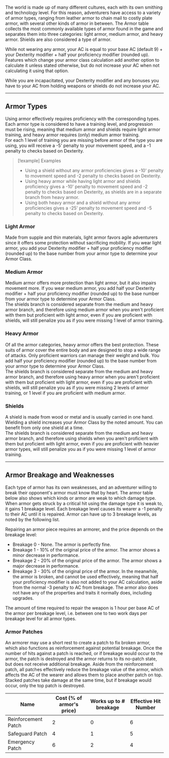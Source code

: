 The world is made up of many different cultures, each with its own smithing and technology level. For this reason, adventurers have access to a variety of armor types, ranging from leather armor to chain mail to costly plate armor, with several other kinds of armor in between. The Armor table collects the most commonly available types of armor found in the game and separates them into three categories: light armor, medium armor, and heavy armor. Shields are also considered a type of armor.
 
While not wearing any armor, your AC is equal to your base AC (default 9) + your Dexterity modifier + half your proficiency modifier (rounded up).  
Features which change your armor class calculation add another option to calculate it unless stated otherwise, but do not increase your AC when not calculating it using that option.
 
While you are incapacitated, your Dexterity modifier and any bonuses you have to your AC from holding weapons or shields do not increase your AC.
 - - -
## Armor Types
 
Using armor effectively requires proficiency with the corresponding types. Each armor type is considered to have a training level, and progression must be rising, meaning that medium armor and shields require light armor training, and heavy armor requires (only) medium armor training.  
For each 1 level of training you are missing before armor of the type you are using, you will receive a -5' penalty to your movement speed, and a -1 penalty to checks based on Dexterity.  

>[!example] Examples
>- Using a shield without any armor proficiencies gives a -10' penalty to movement speed and -2 penalty to checks based on Dexterity.
>- Using heavy armor while having light armor and shields proficiency gives a -10' penalty to movement speed and -2 penalty to checks based on Dexterity, as shields are in a separate branch from heavy armor.
>- Using both heavy armor and a shield without any armor proficiencies gives a -25' penalty to movement speed and -5 penalty to checks based on Dexterity.
 
### Light Armor
 
Made from supple and thin materials, light armor favors agile adventurers since it offers some protection without sacrificing mobility. If you wear light armor, you add your Dexterity modifier + half your proficiency modifier (rounded up) to the base number from your armor type to determine your Armor Class.
 
### Medium Armor
 
Medium armor offers more protection than light armor, but it also impairs movement more. If you wear medium armor, you add half your Dexterity modifier + half your proficiency modifier (rounded up) to the base number from your armor type to determine your Armor Class.  
The shields branch is considered separate from the medium and heavy armor branch, and therefore using medium armor when you aren't proficient with them but proficient with light armor, even if you are proficient with shields, will still penalize you as if you were missing 1 level of armor training.
 
### Heavy Armor
 
Of all the armor categories, heavy armor offers the best protection. These suits of armor cover the entire body and are designed to stop a wide range of attacks. Only proficient warriors can manage their weight and bulk. You add half your proficiency modifier (rounded up) to the base number from your armor type to determine your Armor Class.  
The shields branch is considered separate from the medium and heavy armor branch, and therefore using heavy armor when you aren't proficient with them but proficient with light armor, even if you are proficient with shields, will still penalize you as if you were missing 2 levels of armor training, or 1 level if you are proficient with medium armor.
 
### Shields
 
A shield is made from wood or metal and is usually carried in one hand. Wielding a shield increases your Armor Class by the noted amount. You can benefit from only one shield at a time.  
The shields branch is considered separate from the medium and heavy armor branch, and therefore using shields when you aren't proficient with them but proficient with light armor, even if you are proficient with heavier armor types, will still penalize you as if you were missing 1 level of armor training. 
   
- - -
## Armor Breakage and Weaknesses
 
Each type of armor has its own weaknesses, and an adventurer willing to break their opponent's armor must know that by heart. The armor table below also shows which kinds or armor are weak to which damage type. When armor gets struck by a critical hit using the damage type it is weak to, it gains 1 breakage level. Each breakage level causes its wearer a -1 penalty to their AC until it is repaired. Armor can have up to 3 breakage levels, as noted by the following list.  

Repairing an armor piece requires an armorer, and the price depends on the breakage level:
- Breakage 0 - None. The armor is perfectly fine.
- Breakage 1 - 10% of the original price of the armor. The armor shows a minor decrease in performance.
- Breakage 2 - 20% of the original price of the armor. The armor shows a major decrease in performance.
- Breakage 3 - 30% of the original price of the armor. In the meanwhile, the armor is broken, and cannot be used effectively, meaning that half your proficiency modifier is also not added to your AC calculation, aside from the normal -3 penalty to AC from breakage. The armor also does not have any of the properties and traits it normally does, including upgrades.

The amount of time required to repair the weapon is 1 hour per base AC of the armor per breakage level, i.e. between one to two work days per breakage level for all armor types.

### Armor Patches

An armorer may use a short rest to create a patch to fix broken armor, which also functions as reinforcement against potential breakage. Once the number of hits against a patch is reached, or if breakage would occur to the armor, the patch is destroyed and the armor returns to its no-patch state, but does not receive additional breakage.
Aside from the reinforcement patch, all patches effectively reduce the breakage value of the armor, which affects the AC of the wearer and allows them to place another patch on top. Stacked patches take damage at the same time, but if breakage would occur, only the top patch is destroyed.

| Name                | Cost (% of armor's price) | Works up to # breakage | Effective Hit Number |
| ------------------- | ------------------------- | ---------------------- | -------------------- |
| Reinforcement Patch | 2                         | 0                      | 6                    |
| Safeguard Patch     | 4                         | 1                      | 5                    |
| Emergency Patch     | 6                         | 2                      | 4                    |
